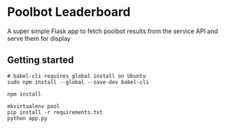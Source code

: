 # Poolbot Leaderboard

A super simple Flask app to fetch poolbot results from the service API and serve them for display

## Getting started

    # babel-cli requires global install on Ubuntu
    sudo npm install --global --save-dev babel-cli

    npm install

    mkvirtualenv pool
    pip install -r requirements.txt
    python app.py
